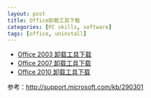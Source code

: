 ```yaml
---
layout: post
title: Office卸载工具下载
categories: [PC skills, software]
tags: [office, uninstall]
---
```


- [Office 2003 卸载工具下载](http://download.microsoft.com/download/D/1/8/D1893A85-9299-4372-9B51-DAACE77CEDEE/MicrosoftFixit50416.msi)
- [Office 2007 卸载工具下载](http://download.microsoft.com/download/B/C/7/BC767024-747D-417A-BFCF-3C0806826140/MicrosoftFixit50154.msi)
- [Office 2010 卸载工具下载](http://download.microsoft.com/download/2/1/8/218C926D-9400-43D6-9E81-E236AD9ED2A5/MicrosoftFixit50450.msi)

参考：<http://support.microsoft.com/kb/290301>
